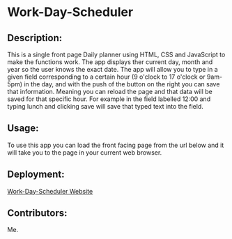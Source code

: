 # Work-Day-Scheduler

## Description:
This is a single front page Daily planner using HTML, CSS and JavaScript to make the functions work. The app displays ther current day, month and year so the user knows the exact date. The app will allow you to type in a given field corresponding to a certain hour (9 o'clock to 17 o'clock or 9am-5pm) in the day, and with the push of the button on the right you can save that information. Meaning you can reload the page and that data will be saved for that specific hour. For example in the field labelled 12:00 and typing lunch and clicking save will save that typed text into the field. 
## Usage:
To use this app you can load the front facing page from the url below and it will take you to the page in your current web browser.

## Deployment: 
[Work-Day-Scheduler Website](https://gundammosi10.github.io/PasswordGenerator2/)


## Contributors:
Me.